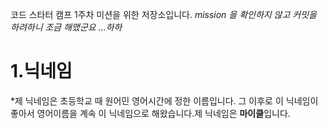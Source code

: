 코드 스타터 캠프 1주차 미션을 위한 저장소입니다.
*mission 을 확인하지 않고 커밋을 하려하니 조금 해맸군요 ...하하*
# 1.닉네임
*제 닉네임은 초등학교 때 원어민 영어시간에 정한 이름입니다. 그 이후로 이 닉네임이 좋아서 영어이름을 계속 이 닉네임으로 해왔습니다.제 닉네임은 **마이클**입니다.
